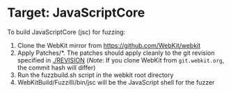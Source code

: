 # Target: JavaScriptCore

To build JavaScriptCore (jsc) for fuzzing:

1. Clone the WebKit mirror from https://github.com/WebKit/webkit
2. Apply Patches/\*. The patches should apply cleanly to the git revision specified in [./REVISION](./REVISION)
   (_Note_: If you clone WebKit from `git.webkit.org`, the commit hash will differ)
3. Run the fuzzbuild.sh script in the webkit root directory
4. WebKitBuild/Fuzzilli/bin/jsc will be the JavaScript shell for the fuzzer
